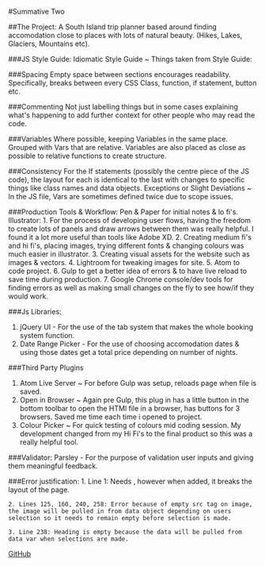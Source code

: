 #Summative Two

##The Project:
A South Island trip planner based around finding accomodation close to places with lots of natural beauty. (Hikes, Lakes, Glaciers, Mountains etc).

###JS Style Guide:
Idiomatic Style Guide ~ Things taken from Style Guide:

###Spacing
Empty space between sections encourages readability. Specifically, breaks between every CSS Class, function, if statement, button etc.

###Commenting
Not just labelling things but in some cases explaining what's happening to add further context for other people who may read the code.

###Variables
Where possible, keeping Variables in the same place. Grouped with Vars that are relative.
Variables are also placed as close as possible to relative functions to create structure.

###Consistency
For the If statements (possibly the centre piece of the JS code), the layout for each is identical to the last with changes to specific things like class names and data objects.
Exceptions or Slight Deviations ~ In the JS file, Vars are sometimes defined twice due to scope issues.

###Production Tools & Workflow:
  Pen & Paper for initial notes & lo fi's.
  Illustrator:
    1. For the process of developing user flows, having the freedom to create lots of panels and draw arrows between them was really helpful. I found it a lot more useful than tools like Adobe XD.
    2. Creating medium fi's and hi fi's, placing images, trying different fonts & changing colours was much easier in illustrator.
    3. Creating visual assets for the website such as images & vectors.
    4. Lightroom for tweaking images for site.
    5. Atom to code project.
    6. Gulp to get a better idea of errors & to have live reload to save time during production.
    7. Google Chrome console/dev tools for finding errors as well as making small changes on the fly to see how/if they would work.

###Js Libraries:
  1. jQuery UI - For the use of the tab system that makes the whole booking system function.
  2. Date Range Picker - For the use of choosing accomodation dates & using those dates get a total price depending on number of nights.


###Third Party Plugins
  1. Atom Live Server ~ For before Gulp was setup, reloads page when file is saved.
  2. Open in Browser ~ Again pre Gulp, this plug in has a little button in the bottom toolbar to open the HTMl file in a browser, has buttons for 3 browsers. Saved me time each time i opened to project.
  3. Colour Picker ~ For quick testing of colours mid coding session. My development changed from my Hi Fi's to the final product so this was a really helpful tool.

  ###Validator:
    Parsley - For the purpose of validation user inputs and giving them meaningful feedback.

  ###Error justification:
    1. Line 1: Needs <!DOCTYPE html>, however when added, it breaks the layout of the page.

    2. Lines 125, 160, 240, 258: Error because of empty src tag on image, the image will be pulled in from data object depending on users selection so it needs to remain empty before selection is made.

    3. Line 238: Heading is empty because the data will be pulled from data var when selections are made.

[GitHub](http://github.com/9nth/SummativeTwo)
